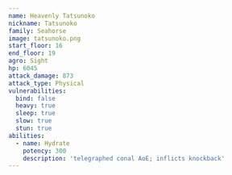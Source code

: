 ```yaml
---
name: Heavenly Tatsunoko
nickname: Tatsunoko
family: Seahorse
image: tatsunoko.png
start_floor: 16
end_floor: 19
agro: Sight
hp: 6045
attack_damage: 873
attack_type: Physical
vulnerabilities:
  bind: false
  heavy: true
  sleep: true
  slow: true
  stun: true
abilities:
  - name: Hydrate
    potency: 300
    description: 'telegraphed conal AoE; inflicts knockback'
---
```

